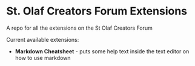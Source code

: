# St. Olaf Creators Forum Extensions
A repo for all the extensions on the St Olaf Creators Forum

Current available extensions:
* **Markdown Cheatsheet** - puts some help text inside the text editor on how to use markdown
